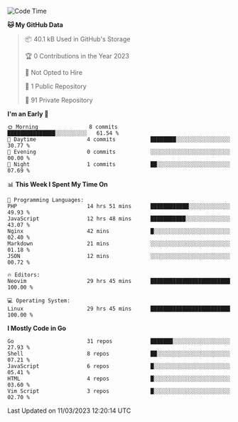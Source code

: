 
<!--START_SECTION:waka-->
![Code Time](http://img.shields.io/badge/Code%20Time-3%2C347%20hrs%2052%20mins-blue)

**🐱 My GitHub Data** 

> 📦 40.1 kB Used in GitHub's Storage 
 > 
> 🏆 0 Contributions in the Year 2023
 > 
> 🚫 Not Opted to Hire
 > 
> 📜 1 Public Repository 
 > 
> 🔑 91 Private Repository 
 > 
**I'm an Early 🐤** 

```text
🌞 Morning                8 commits           ███████████████░░░░░░░░░░   61.54 % 
🌆 Daytime                4 commits           ████████░░░░░░░░░░░░░░░░░   30.77 % 
🌃 Evening                0 commits           ░░░░░░░░░░░░░░░░░░░░░░░░░   00.00 % 
🌙 Night                  1 commits           ██░░░░░░░░░░░░░░░░░░░░░░░   07.69 % 
```


📊 **This Week I Spent My Time On** 

```text
💬 Programming Languages: 
PHP                      14 hrs 51 mins      ████████████░░░░░░░░░░░░░   49.93 % 
JavaScript               12 hrs 48 mins      ███████████░░░░░░░░░░░░░░   43.07 % 
Nginx                    42 mins             █░░░░░░░░░░░░░░░░░░░░░░░░   02.40 % 
Markdown                 21 mins             ░░░░░░░░░░░░░░░░░░░░░░░░░   01.18 % 
JSON                     12 mins             ░░░░░░░░░░░░░░░░░░░░░░░░░   00.72 % 

🔥 Editors: 
Neovim                   29 hrs 45 mins      █████████████████████████   100.00 % 

💻 Operating System: 
Linux                    29 hrs 45 mins      █████████████████████████   100.00 % 
```

**I Mostly Code in Go** 

```text
Go                       31 repos            ███████░░░░░░░░░░░░░░░░░░   27.93 % 
Shell                    8 repos             ██░░░░░░░░░░░░░░░░░░░░░░░   07.21 % 
JavaScript               6 repos             █░░░░░░░░░░░░░░░░░░░░░░░░   05.41 % 
HTML                     4 repos             █░░░░░░░░░░░░░░░░░░░░░░░░   03.60 % 
Vim Script               3 repos             █░░░░░░░░░░░░░░░░░░░░░░░░   02.70 % 
```




 Last Updated on 11/03/2023 12:20:14 UTC
<!--END_SECTION:waka-->

